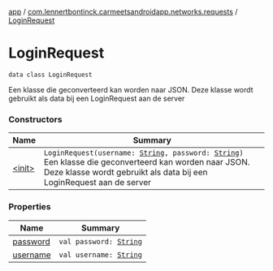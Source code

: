 [app](../../index.md) / [com.lennertbontinck.carmeetsandroidapp.networks.requests](../index.md) / [LoginRequest](./index.md)

# LoginRequest

`data class LoginRequest`

Een klasse die geconverteerd kan worden naar JSON. Deze klasse wordt gebruikt als data bij een LoginRequest aan de server

### Constructors

| Name | Summary |
|---|---|
| [&lt;init&gt;](-init-.md) | `LoginRequest(username: `[`String`](https://kotlinlang.org/api/latest/jvm/stdlib/kotlin/-string/index.html)`, password: `[`String`](https://kotlinlang.org/api/latest/jvm/stdlib/kotlin/-string/index.html)`)`<br>Een klasse die geconverteerd kan worden naar JSON. Deze klasse wordt gebruikt als data bij een LoginRequest aan de server |

### Properties

| Name | Summary |
|---|---|
| [password](password.md) | `val password: `[`String`](https://kotlinlang.org/api/latest/jvm/stdlib/kotlin/-string/index.html) |
| [username](username.md) | `val username: `[`String`](https://kotlinlang.org/api/latest/jvm/stdlib/kotlin/-string/index.html) |
